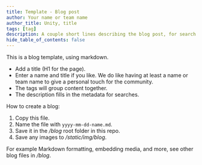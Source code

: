 ```yaml
---
title: Template - Blog post
author: Your name or team name
author_title: Unity, title
tags: [tag]
description: A couple short lines describing the blog post, for search & SEO.
hide_table_of_contents: false
---
```


This is a blog template, using markdown.

* Add a title (H1 for the page).
* Enter a name and title if you like. We do like having at least a name or team name to give a personal touch for the community.
* The tags will group content together.
* The description fills in the metadata for searches.

How to create a blog:

1. Copy this file.
1. Name the file with `yyyy-mm-dd-name.md`.
1. Save it in the */blog* root folder in this repo.
1. Save any images to */static/img/blog*.

For example Markdown formatting, embedding media, and more, see other blog files in */blog*.
